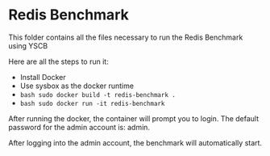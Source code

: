 # Redis Benchmark

This folder contains all the files necessary to run the Redis Benchmark using YSCB

Here are all the steps to run it:
- Install Docker
- Use sysbox as the docker runtime
- ```bash sudo docker build -t redis-benchmark .```
- ```bash sudo docker run -it redis-benchmark```

After running the docker, the container will prompt you to login. The default password for the admin account is: admin.

After logging into the admin account, the benchmark will automatically start.

